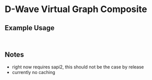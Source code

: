 # D-Wave Virtual Graph Composite

## Example Usage

```python



```

## Notes

* right now requires sapi2, this should not be the case by release
* currently no caching

